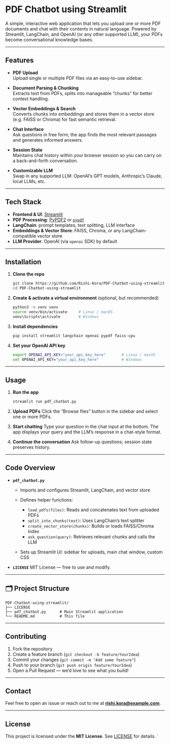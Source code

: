 
# PDF Chatbot using Streamlit

A simple, interactive web application that lets you upload one or more PDF documents and chat with their contents in natural language. Powered by Streamlit, LangChain, and OpenAI (or any other supported LLM), your PDFs become conversational knowledge bases.

---

## Features

- **PDF Upload**  
  Upload single or multiple PDF files via an easy-to-use sidebar.

- **Document Parsing & Chunking**  
  Extracts text from PDFs, splits into manageable “chunks” for better context handling.

- **Vector Embeddings & Search**  
  Converts chunks into embeddings and stores them in a vector store (e.g. FAISS or Chroma) for fast semantic retrieval.

- **Chat Interface**  
  Ask questions in free form; the app finds the most relevant passages and generates informed answers.

- **Session State**  
  Maintains chat history within your browser session so you can carry on a back-and-forth conversation.

- **Customizable LLM**  
  Swap in any supported LLM: OpenAI’s GPT models, Anthropic’s Claude, local LLMs, etc.

---

## Tech Stack

- **Frontend & UI**: [Streamlit](https://streamlit.io/)  
- **PDF Processing**: [PyPDF2](https://pypi.org/project/PyPDF2/) or [`pypdf`](https://pypi.org/project/pypdf/)  
- **LangChain**: prompt templates, text splitting, LLM interface  
- **Embeddings & Vector Store**: FAISS, Chroma, or any LangChain-compatible vector store  
- **LLM Provider**: OpenAI (via `openai` SDK) by default  

---

## Installation

1. **Clone the repo**  
   ```bash
   git clone https://github.com/Rishi-Kora/PDF-Chatbot-using-streamlit.git
   cd PDF-Chatbot-using-streamlit


2. **Create & activate a virtual environment** (optional, but recommended)

   ```bash
   python3 -m venv venv
   source venv/bin/activate     # Linux / macOS
   venv\Scripts\activate        # Windows
   ```

3. **Install dependencies**

   ```bash
   pip install streamlit langchain openai pypdf faiss-cpu
   ```

4. **Set your OpenAI API key**

   ```bash
   export OPENAI_API_KEY="your_api_key_here"       # Linux / macOS
   set OPENAI_API_KEY="your_api_key_here"          # Windows
   ```

---

## Usage

1. **Run the app**

   ```bash
   streamlit run pdf_chatbot.py
   ```

2. **Upload PDFs**
   Click the “Browse files” button in the sidebar and select one or more PDFs.

3. **Start chatting**
   Type your question in the chat input at the bottom. The app displays your query and the LLM’s response in a chat-style format.

4. **Continue the conversation**
   Ask follow-up questions; session state preserves history.

---

## Code Overview

* **`pdf_chatbot.py`**

  * Imports and configures Streamlit, LangChain, and vector store
  * Defines helper functions:

    * `load_pdfs(files)`: Reads and concatenates text from uploaded PDFs
    * `split_into_chunks(text)`: Uses LangChain’s text splitter
    * `create_vector_store(chunks)`: Builds or loads FAISS/Chroma index
    * `ask_question(query)`: Retrieves relevant chunks and calls the LLM
  * Sets up Streamlit UI: sidebar for uploads, main chat window, custom CSS

* **`LICENSE`**
  MIT License — free to use and modify.

---

## 🗂 Project Structure

```
PDF-Chatbot-using-streamlit/
├── LICENSE
├── pdf_chatbot.py      # Main Streamlit application
└── README.md           # This file
```

---

## Contributing

1. Fork the repository
2. Create a feature branch (`git checkout -b feature/YourIdea`)
3. Commit your changes (`git commit -m "Add some feature"`)
4. Push to your branch (`git push origin feature/YourIdea`)
5. Open a Pull Request — we’d love to see what you build!

---

## Contact

Feel free to open an issue or reach out to me at **[rishi.kora@example.com](mailto:rishi.kora@example.com)**.

---

## License

This project is licensed under the **MIT License**. See [LICENSE](./LICENSE) for details.
`
